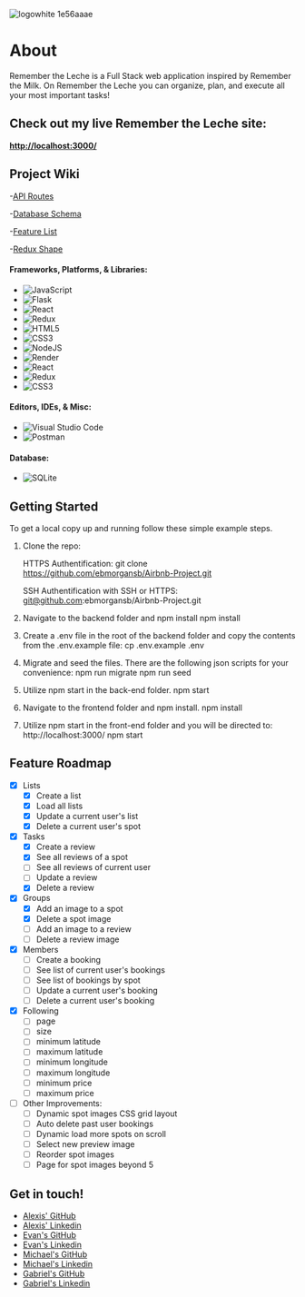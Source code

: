 ![logowhite 1e56aaae](https://user-images.githubusercontent.com/104551393/208228222-1d71f578-0855-4f19-a94f-89cea62b76ef.png)

# About

Remember the Leche is a Full Stack web application inspired by Remember the Milk. On Remember the Leche you can organize, plan, and execute all your most important tasks!

## Check out my live Remember the Leche site:
[**http://localhost:3000/**](http://localhost:3000/)

## Project Wiki
-[API Routes](https://github.com/ebmorgansb/Airbnb-Project/blob/main/docs/API-docs-AirBnB.md)

-[Database Schema](https://github.com/ebmorgansb/Airbnb-Project/wiki/Database-Schema)

-[Feature List](https://github.com/alexiswest98/rem-the-milk/wiki/Feature-List)

-[Redux Shape](https://github.com/ebmorgansb/Airbnb-Project/wiki/Redux-Shape)

#### Frameworks, Platforms, & Libraries:
- ![JavaScript](https://img.shields.io/badge/javascript-%23323330.svg?style=for-the-badge&logo=javascript&logoColor=%23F7DF1E)
- ![Flask](https://img.shields.io/badge/flask-%23000.svg?style=for-the-badge&logo=flask&logoColor=white)
- ![React](https://img.shields.io/badge/react-%2320232a.svg?style=for-the-badge&logo=react&logoColor=%2361DAFB)
- ![Redux](https://img.shields.io/badge/redux-%23593d88.svg?style=for-the-badge&logo=redux&logoColor=white)
- ![HTML5](https://img.shields.io/badge/html5-%23E34F26.svg?style=for-the-badge&logo=html5&logoColor=white)
- ![CSS3](https://img.shields.io/badge/css3-%231572B6.svg?style=for-the-badge&logo=css3&logoColor=white)
- ![NodeJS](https://img.shields.io/badge/node.js-6DA55F?style=for-the-badge&logo=node.js&logoColor=white)
- ![Render](https://img.shields.io/badge/Render-%46E3B7.svg?style=for-the-badge&logo=render&logoColor=white)
- ![React](https://img.shields.io/badge/react-%2320232a.svg?style=for-the-badge&logo=react&logoColor=%2361DAFB)
- ![Redux](https://img.shields.io/badge/redux-%23593d88.svg?style=for-the-badge&logo=redux&logoColor=white)
- ![CSS3](https://img.shields.io/badge/css3-%231572B6.svg?style=for-the-badge&logo=css3&logoColor=white)

 #### Editors, IDEs, & Misc:
 - ![Visual Studio Code](https://img.shields.io/badge/Visual%20Studio%20Code-0078d7.svg?style=for-the-badge&logo=visual-studio-code&logoColor=white)
 - ![Postman](https://img.shields.io/badge/Postman-FF6C37?style=for-the-badge&logo=postman&logoColor=white)


#### Database:
- ![SQLite](https://img.shields.io/badge/sqlite-%2307405e.svg?style=for-the-badge&logo=sqlite&logoColor=white)

<!-- GETTING STARTED -->
## Getting Started

To get a local copy up and running follow these simple example steps.

1. Clone the repo:


    HTTPS Authentification:
    git clone https://github.com/ebmorgansb/Airbnb-Project.git

    SSH Authentification with SSH or HTTPS:
    git@github.com:ebmorgansb/Airbnb-Project.git


2. Navigate to the backend folder and npm install
    npm install
  
3. Create a .env file in the root of the backend folder and copy the contents from the .env.example file:
    cp .env.example .env

4. Migrate and seed the files. There are the following json scripts for your convenience:
    npm run migrate
    npm run seed
    
5. Utilize npm start in the back-end folder.
    npm start
 
6. Navigate to the frontend folder and npm install.
    npm install
    
7. Utilize npm start in the front-end folder and you will be directed to: http://localhost:3000/
    npm start

## Feature Roadmap

- [x] Lists
    - [x] Create a list
    - [x] Load all lists
    - [x] Update a current user's list
    - [x] Delete a current user's spot
- [x] Tasks
    - [x] Create a review
    - [x] See all reviews of a spot
    - [ ] See all reviews of current user
    - [ ] Update a review
    - [x] Delete a review
- [x] Groups
    - [x] Add an image to a spot
    - [x] Delete a spot image
    - [ ] Add an image to a review
    - [ ] Delete a review image
- [x] Members
    - [ ] Create a booking
    - [ ] See list of current user's bookings
    - [ ] See list of bookings by spot
    - [ ] Update a current user's booking
    - [ ] Delete a current user's booking
- [x] Following
    - [ ] page
    - [ ] size
    - [ ] minimum latitude
    - [ ] maximum latitude
    - [ ] minimum longitude
    - [ ] maximum longitude
    - [ ] minimum price
    - [ ] maximum price
- [ ] Other Improvements:
    - [ ] Dynamic spot images CSS grid layout
    - [ ] Auto delete past user bookings
    - [ ] Dynamic load more spots on scroll
    - [ ] Select new preview image
    - [ ] Reorder spot images
    - [ ] Page for spot images beyond 5

## Get in touch!
- [Alexis' GitHub](https://github.com/alexiswest98)
- [Alexis' Linkedin](https://www.linkedin.com/in/alexis-west-596a6b203/)
- [Evan's GitHub](https://github.com/ebmorgansb)
- [Evan's Linkedin](https://www.linkedin.com/in/evan-morgan-9a2723132/)
- [Michael's GitHub](https://github.com/ebmorgansb)
- [Michael's Linkedin](https://www.linkedin.com/in/michael-lacey-84875a243/)
- [Gabriel's GitHub](https://github.com/Gabetd)
- [Gabriel's Linkedin](https://www.linkedin.com/in/gabriel-day-536738201/)
